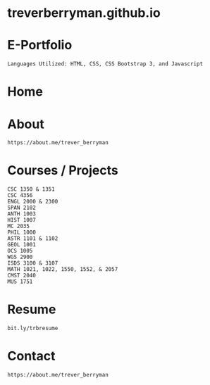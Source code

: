 # treverberryman.github.io
# E-Portfolio
    Languages Utilized: HTML, CSS, CSS Bootstrap 3, and Javascript
#
# Home 
#
#
# About 
    https://about.me/trever_berryman
# Courses / Projects
    CSC 1350 & 1351
    CSC 4356
    ENGL 2000 & 2300
    SPAN 2102
    ANTH 1003
    HIST 1007
    MC 2035
    PHIL 1000
    ASTR 1101 & 1102
    GEOL 1001
    OCS 1005
    WGS 2900
    ISDS 3100 & 3107 
    MATH 1021, 1022, 1550, 1552, & 2057
    CMST 2040
    MUS 1751
# Resume
    bit.ly/trbresume
# Contact
    https://about.me/trever_berryman
